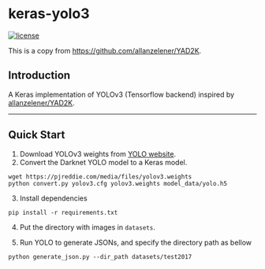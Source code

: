 # keras-yolo3

[![license](https://img.shields.io/github/license/mashape/apistatus.svg)](LICENSE)


This is a copy from https://github.com/allanzelener/YAD2K.

## Introduction

A Keras implementation of YOLOv3 (Tensorflow backend) inspired by [allanzelener/YAD2K](https://github.com/allanzelener/YAD2K).


---

## Quick Start

1. Download YOLOv3 weights from [YOLO website](http://pjreddie.com/darknet/yolo/).
2. Convert the Darknet YOLO model to a Keras model.

```
wget https://pjreddie.com/media/files/yolov3.weights
python convert.py yolov3.cfg yolov3.weights model_data/yolo.h5
```

3. Install dependencies

`pip install -r requirements.txt`

4. Put the directory with images in `datasets`.

5. Run YOLO to generate JSONs, and specify the directory path as bellow

`python generate_json.py --dir_path datasets/test2017`



